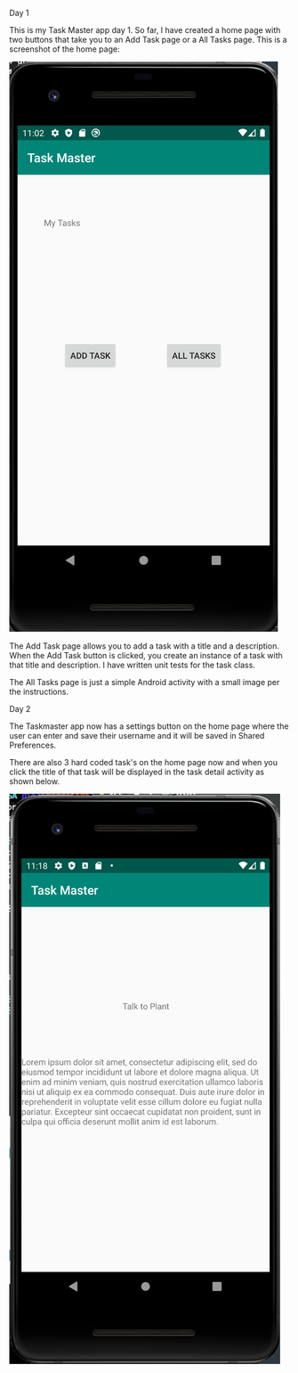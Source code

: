 Day 1

This is my Task Master app day 1. So far, I have created a home page with two buttons that take you to an Add Task page or a All Tasks page. This is a screenshot of the home page:

![image description](screenshots/home.png)

The Add Task page allows you to add a task with a title and a description. When the Add Task button is clicked, you create an instance of a task with that title and description. I have written unit tests for the task class.

The All Tasks page is just a simple Android activity with a small image per the instructions.

Day 2

The Taskmaster app now has a settings button on the home page where the user can enter and save their username and it will be saved in Shared Preferences.

There are also 3 hard coded task's on the home page now and when you click the title of that task will be displayed in the task detail activity as shown below.

![image description](screenshots/taskdetail.png)
